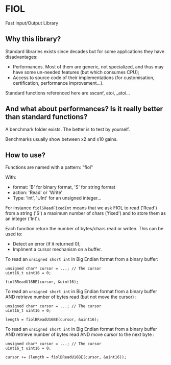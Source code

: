 # FIOL
Fast Input/Output Library

## Why this library?

Standard libraries exists since decades but for some applications they have disadvantages:
* Performances. Most of them are generic, not specialized, and thus may have some un-needed features (but which consumes CPU);
* Access to source code of their implementations (for customisation, certification, performance improvement...).

Standard functions referenced here are sscanf, atoi, _atoi...

## And what about performances? Is it really better than standard functions?

A benchmark folder exists. The better is to test by yourself.

Benchmarks usually show between x2 and x10 gains.

## How to use?

Functions are named with a pattern:
"fiol" <format> <action> <type>

With:
* format: 'B' for binary format, 'S' for string format
* action: 'Read' or 'Write'
* Type: 'Int', 'UInt' for an unsigned integer...

For instance `fiolSReadFixedInt` means that we ask FIOL to read ('Read') from a string ('S') a maximum number of chars ('fixed') and to store them as an integer ('Int').

Each function return the number of bytes/chars read or writen. This can be used to:
* Detect an error (if it returned 0);
* Implment a cursor mechanism on a buffer.

To read an `unsigned short int` in Big Endian format from a binary buffer:
```
unsigned char* cursor = ...; // The cursor
uint16_t uint16 = 0;

fiolBReadU16BE(cursor, &uint16);
```

To read an `unsigned short int` in Big Endian format from a binary buffer AND retrieve number of bytes read (but not move the cursor) :
```
unsigned char* cursor = ...; // The cursor
uint16_t uint16 = 0;

length = fiolBReadU16BE(cursor, &uint16);
```

To read an `unsigned short int` in Big Endian format from a binary buffer AND retrieve number of bytes read AND move cursor to the next byte :
```
unsigned char* cursor = ...; // The cursor
uint16_t uint16 = 0;

cursor += (length = fiolBReadU16BE(cursor, &uint16));
```
